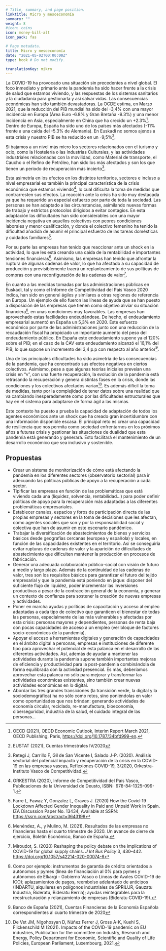 ```yaml
---
# Title, summary, and page position.
linktitle: Micro y mesoeconomía
summary: ""
weight: 8
#icon: coins
icon: money-bill-alt
icon_pack: fas

# Page metadata.
title: Micro y mesoeconomía
date: "2021-05-02T00:00:00Z"
type: book # Do not modify.

translationKey: mikro
---
```


La COVID-19 ha provocado una situación sin precedentes a nivel global. El foco inmediato y primario ante la pandemia ha sido hacer frente a la crisis de salud que estamos viviendo, y las respuestas de los sistemas sanitarios y la ciudadanía para gestionarla y así salvar vidas. Las consecuencias económicas han sido también devastadoras. La OCDE estima, en Marzo 2021, que la reducción del PIB mundial ha sido del -3,4% con una mayor incidencia en Europa (Área Euro -6.8% y Gran Bretaña -9.3%) y una menor incidencia en Asia, especialmente en China que ha crecido un +2.3%[^1]. Dentro de Europa, España ha sido uno de los países más afectados (-11% frente a una caída del -5.3% de Alemania). En Euskadi no somos ajenos a esta crisis y nuestro PIB se ha reducido en un -9,5%[^2]. 

Si bajamos a un nivel más micro los sectores relacionados con el turismo y ocio, como la Hostelería o las Industrias Culturales, y las actividades industriales relacionadas con la movilidad, como Material de transporte, el Caucho o el Refino de Petróleo, han sido los más afectados y son los que tienen un periodo de recuperación más incierto[^3]. 

Esta asimetría en los efectos en los distintos territorios, sectores e incluso a nivel empresarial es también la principal característica de la crisis económica que estamos viviendo[^4], lo cual dificulta la toma de medidas que contrarresten sus efectos. La reacción ante la crisis ha sido muy destacada ya que ha requerido un especial esfuerzo por parte de toda la sociedad. Las personas se han adaptado a las circunstancias, asimilando nuevas formas de trabajo y estrictos protocolos dirigidos a evitar contagios. En esta adaptación las dificultades han sido considerables con una mayor incidencia negativa en aquellos colectivos con peores condiciones laborales y menor cualificación, y donde el colectivo femenino ha tenido la dificultad añadida de asumir el principal esfuerzo de las tareas domésticas y cuidados familiares[^5]. 

Por su parte las empresas han tenido que reaccionar ante un shock en la actividad, lo que les está creando una caída de la rentabilidad e importantes tensiones financieras[^6]. Asimismo, las empresas han tenido que afrontar la ruptura de algunas cadenas de valor, lo que ha afectado a su capacidad de producción y previsiblemente traerá un replanteamiento de sus políticas de compras con una reconfiguración de las cadenas de valor[^7]. 

En cuanto a las medidas tomadas por las administraciones públicas en Euskadi, tal y como el Informe de Competitividad del País Vasco 2020 indica, han sido en general ágiles y similares a otras regiones de referencia en Europa. Un ejemplo de ello fueron las líneas de ayuda que se han puesto a disposición de las empresas que tienen como objetivo aliviar su situación financiera[^8], en unas condiciones muy favorables. Las empresas han aprovechado estas facilidades endeudándose. De hecho, el endeudamiento empresarial aumentó en España un 5,3% en 2020. Este esfuerzo económico por parte de las administraciones junto con una reducción de la recaudación fiscal ha propiciado un importante aumento del peso del endeudamiento público. En España este endeudamiento supone ya el 120% sobre el PIB; en el caso de la CAV este endeudamiento alcanzó el 16,1% del PIB, lo que supone un incremento del 3,4 p.p con respecto al año anterior[^9].

Una de las principales dificultades ha sido asimetría de las consecuencias de la pandemia, que ha concentrado sus efectos negativos en ciertos colectivos. Asimismo, pese a que algunas teorías iniciales preveían una crisis en “v”, con una fuerte recuperación, la evolución de la pandemia está retrasando la recuperación y genera distintas fases en la crisis, donde las condiciones y los colectivos afectados varían[^10]. Es además difícil la toma de medidas, tanto por la complejidad de tener datos sobre una realidad que va cambiando inesperadamente como por las dificultades estructurales que hay en el sistema para adaptarse de forma ágil a las mismas. 

Este contexto ha puesto a prueba la capacidad de adaptación de todos los agentes económicos ante un shock que ha creado gran incertidumbre con una información disponible escasa. El principal reto es crear una capacidad de resiliencia que nos permita como sociedad enfrentarnos en los próximos años a futuras crisis y gestionar las situaciones de dualidad que esta pandemia está generando y generará. Esto facilitará el mantenimiento de un desarrollo económico que sea inclusivo y sostenible.

## Propuestas

 - Crear un sistema de monitorización de cómo está afectando la pandemia en los diferentes sectores (observatorio sectorial) para ir adecuando las políticas públicas de apoyo a la recuperación a cada sector.
 - Tipificar las empresas en función de las problemáticas que está viviendo cada una (liquidez, solvencia, rentabilidad…) para poder definir políticas de apoyo para la recuperación más adaptadas a las diferentes problemáticas empresariales. 
 - Establecer canales, espacios y foros de participación directa de las propias empresas y sectores en la toma de decisiones que les afectan, como agentes sociales que son y por la responsabilidad social y colectiva que han de asumir en este escenario pandémico. 
 - Trabajar la diversificación de abastecimientos de bienes y servicios básicos desde geografías cercanas (europea y española) y locales, en función de las capacidades existentes en el territorio. Así se conseguiría evitar rupturas de cadenas de valor y la aparición de dificultades de abastecimiento que dificulten mantener la producción en procesos de fabricación. 
 - Generar una adecuada colaboración público-social con visión de futuro a medio y largo plazo. Además de la continuidad de las cadenas de valor, tres son los requisitos básicos para garantizar el futuro del tejido empresarial y que la pandemia está poniendo en jaque: disponer del suficiente flujo de liquidez, poder incrementar las inversiones productivas a pesar de la contracción general de la economía, y generar un contexto de confianza para sostener la creación de nuevas empresas y actividades. 
 - Poner en marcha ayudas y políticas de capacitación y acceso al empleo adaptadas a cada tipo de colectivo que garanticen el bienestar de todas las personas, especialmente de las más vulnerables y afectadas por esta crisis: personas mayores y dependientes, personas de renta baja con pocas capacidades de acceso a un empleo (ver bloque de factores socio-económicos de la pandemia).
 - Apoyar el acceso a herramientas digitales y generación de capacidades en el ámbito digital a personas, empresas e instituciones de diferente tipo para aprovechar el potencial de esta palanca en el desarrollo de las diferentes actividades. Así, además de ayudar a mantener las actividades durante la pandemia supone también importantes mejoras de eficiencia y productividad para la post-pandemia combinándola de forma equilibrada con la actividad presencial. Es más, deberíamos aprovechar esta palanca no sólo para mejorar y transformar las actividades económicas existentes, sino también crear nuevas actividades económicas en lo digital. 
 - Abordar las tres grandes transiciones (la transición verde, la digital y la sociodemográfica) ha no sólo como retos, sino poniéndolas en valor como oportunidades que nos brindan: generando actividades de economía circular, reciclado, re-manufactura, bioeconomía, ciberseguridad, industria de la salud, el cuidado integral de las personas…
 

[^1]: OECD (2021), OECD Economic Outlook, Interim Report March 2021, OECD Publishing, Paris, https://doi.org/10.1787/34bfd999-en.

[^2]: EUSTAT (2021), Cuentas trimestrales IV/2020

[^3]: Retegi J, Carrillo F, Gil de San Vicente I, Salado J-P. (2020). Análisis sectorial del potencial impacto y recuperación de la crisis en la COVID-19 en las empresas vascas, Reflexiones COVID-19, 3/2020, Orkestra-Instituto Vasco de Competitividad.

[^4]: ORKESTRA (2020), Informe de Competitividad del País Vasco, Publicaciones de la Universidad de Deusto, ISBN: 978-84-1325-099-1.

[^5]: Farre L, Fawaz Y, Gonzalez L, Graves J. (2020) How the Covid-19 Lockdown Affected Gender Inequality in Paid and Unpaid Work in Spain. IZA Discussion Paper No. 13434, Available at SSRN: https://ssrn.com/abstract=3643198

[^6]: Menéndez, A., y Mulino, M. (2021), Resultados de las empresas no financieras hasta el cuarto trimestre de 2020. Un avance de cierre de ejercicio, Boletín Económico, Banco de España.

[^7]: Miroudot, S. (2020) Reshaping the policy debate on the implications of COVID-19 for global supply chains. _J Int Bus Policy_ 3, 430–442. https://doi.org/10.1057/s42214-020-00074-6

[^8]: Como por ejemplo: instrumentos de garantía de crédito orientados a autónomos y pymes (línea de financiación al 0% para pymes y autónomos de Elkargi - Gobierno Vasco o Líneas de Avales COVID-19 de ICO); aplazamientos de pagos, reembolso adelantado de anticipos (INDARTU, alquileres en polígonos industriales de SPRILUR, Gauzatu Industria, Bideratu, Bideratu Berria); ayudas reintegrables para la reestructuración y relanzamiento de empresas (Bideratu COVID-19).

[^9]: Banco de España (2021), Cuentas Financieras de la Economía Española correspondientes al cuarto trimestre de 2020

[^10]: De Vet JM, Nigohosyan D, Núñez Ferrer J, Gross A-K, Kuehl S, Flickenschild M (2021). Impacts of the COVID-19 pandemic on EU industries, Publication for the committee on Industry, Research and Energy, Policy Department for Economic, Scientific and Quality of Life Policies, European Parliament, Luxembourg, 2021.



